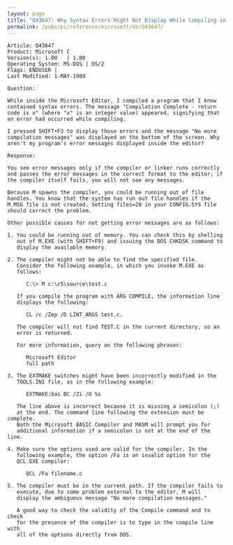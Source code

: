 ```yaml
---
layout: page
title: "Q43647: Why Syntax Errors Might Not Display While Compiling in M"
permalink: /pubs/pc/reference/microsoft/kb/Q43647/
---
```


	Article: Q43647
	Product: Microsoft C
	Version(s): 1.00   | 1.00
	Operating System: MS-DOS | OS/2
	Flags: ENDUSER |
	Last Modified: 1-MAY-1989
	
	Question:
	
	While inside the Microsoft Editor, I compiled a program that I know
	contained syntax errors. The message "Compilation Complete - return
	code is x" (where "x" is an integer value) appeared, signifying that
	an error had occurred while compiling.
	
	I pressed SHIFT+F3 to display those errors and the message "No more
	compilation messages" was displayed on the bottom of the screen. Why
	aren't my program's error messages displayed inside the editor?
	
	Response:
	
	You see error messages only if the compiler or linker runs correctly
	and passes the error messages in the correct format to the editor; if
	the compiler itself fails, you will not see any messages.
	
	Because M spawns the compiler, you could be running out of file
	handles. You know that the system has run out file handles if the
	M.MSG file is not created. Setting files=20 in your CONFIG.SYS file
	should correct the problem.
	
	Other possible causes for not getting error messages are as follows:
	
	1. You could be running out of memory. You can check this by shelling
	   out of M.EXE (with SHIFT+F9) and issuing the DOS CHKDSK command to
	   display the available memory.
	
	2. The compiler might not be able to find the specified file.
	   Consider the following example, in which you invoke M.EXE as
	   follows:
	
	      C:\> M c:\c5\source\test.c
	
	   If you compile the program with ARG COMPILE, the information line
	   displays the following:
	
	      CL /c /Zep /D LINT_ARGS test.c.
	
	   The compiler will not find TEST.C in the current directory, so an
	   error is returned.
	
	   For more information, query on the following phrases:
	
	      Microsoft Editor
	      full path
	
	3. The EXTMAKE switches might have been incorrectly modified in the
	   TOOLS.INI file, as in the following example:
	
	      EXTMAKE:bas BC /Zi /O %s
	
	   The line above is incorrect because it is missing a semicolon (;)
	   at the end. The command line following the extension must be complete.
	   Both the Microsoft BASIC Compiler and MASM will prompt you for
	   additional information if a semicolon is not at the end of the line.
	
	4. Make sure the options used are valid for the compiler. In the
	   following example, the option /Fa is an invalid option for the
	   QCL.EXE compiler:
	
	      QCL /Fa filename.c
	
	5. The compiler must be in the current path. If the compiler fails to
	   execute, due to some problem external to the editor, M will
	   display the ambiguous message "No more compilation messages."
	
	   A good way to check the validity of the Compile command and to check
	   for the presence of the compiler is to type in the compile line with
	   all of the options directly from DOS.
